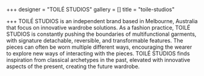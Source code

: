 +++
designer = "TOILÉ STUDIOS"
gallery = []
title = "toile-studios"

+++
TOILÉ STUDIOS is an independent brand based in Melbourne, Australia that focus on innovative wardrobe solutions. As a fashion practice, TOILÉ STUDIOS is constantly pushing the boundaries of multifunctional garments, with signature detachable, reversible, and transformable features. The pieces can often be worn multiple different ways, encouraging the wearer to explore new ways of interacting with the pieces. TOILÉ STUDIOS finds inspiration from classical archetypes in the past, elevated with innovative aspects of the present, creating the future wardrobe.